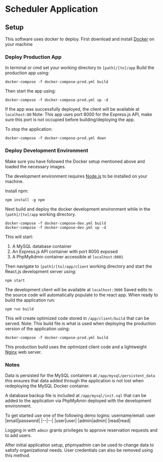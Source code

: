 # Scheduler Application

 
## Setup

This software uses docker to deploy. First download and install [Docker](https://www.docker.com/products/docker-desktop/) on your machine

### Deploy Production App

In terminal or cmd set your working directory to `[path]/[to]/app`
Build the production app using:

    docker-compose -f docker-compose-prod.yml build

Then start the app using:

    docker-compose -f docker-compose-prod.yml up -d

If the app was successfully deployed, the client will be available at `localhost:80`
Note: This app uses port 8000 for the Express.js API, make sure this port is not occupied before building/deploying the app. 

To stop the application:

    docker-compose -f docker-compose-prod.yml down

### Deploy Development Environment

Make sure you have followed the Docker setup mentioned above and loaded the necessary images.

The development environment requires [Node.js](https://nodejs.org) to be installed on your machine. 

Install npm:

    npm install -g npm

Next build and deploy the docker development environment while in the `[path]/[to]/app` working directory.

	docker-compose -f docker-compose-dev.yml build
    docker-compose -f docker-compose-dev.yml up -d
    
This will start:
 1. A MySQL database container
 2. An Express.js API container with port 8000 exposed
 3. A PhpMyAdmin container accessible at `localhost:8081`

Then navigate to `[path]/[to]/app/client` working directory and start the React.js development server using:

    npm start

The development client will be available at `localhost:3000`
Saved edits to the source code will automatically populate to the react app. 
When ready to build the application run:

    npm run build
This will create optimized code stored in `/app/client/build` that can be served. 
Note: This build file is what is used when deploying the production version of the application using:

    docker-compose -f docker-compose-prod.yml build
This production build uses the optimized client code and a lightweight [Nginx](https://www.nginx.com/) web server.


### Notes
Data is persisted for the MySQL containers at `/app/mysql/persistent_data` this ensures that data added through the application is not lost when redeploying the MySQL Docker container. 

A database backup file is included at `/app/mysql/init.sql` that can be added to the application via PhpMyAmin deployed with the development environment. 

To get started use one of the following demo logins:
username/email: user
|email|password|
|--|--|
|user|user|
|admin|admin|
|read|read|

Logging in with `admin` grants privileges to approve reservation requests and to add users.

After initial application setup, phpmyadmin can be used to change data to satisfy organizational needs. User credentials can also be removed using this method. 
